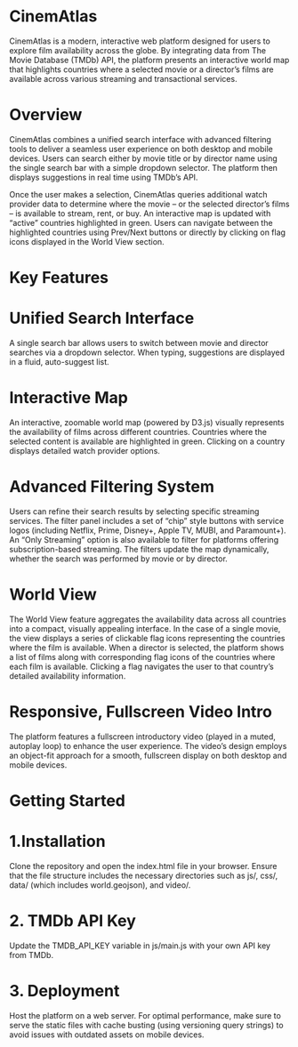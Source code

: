 # CinemAtlas 
CinemAtlas is a modern, interactive web platform designed for users to explore film availability across the globe. By integrating data from The Movie Database (TMDb) API, the platform presents an interactive world map that highlights countries where a selected movie or a director’s films are available across various streaming and transactional services.
# Overview
CinemAtlas combines a unified search interface with advanced filtering tools to deliver a seamless user experience on both desktop and mobile devices. Users can search either by movie title or by director name using the single search bar with a simple dropdown selector. The platform then displays suggestions in real time using TMDb’s API.

Once the user makes a selection, CinemAtlas queries additional watch provider data to determine where the movie – or the selected director’s films – is available to stream, rent, or buy. An interactive map is updated with “active” countries highlighted in green. Users can navigate between the highlighted countries using Prev/Next buttons or directly by clicking on flag icons displayed in the World View section.
# Key Features
# Unified Search Interface
A single search bar allows users to switch between movie and director searches via a dropdown selector. When typing, suggestions are displayed in a fluid, auto-suggest list.
# Interactive Map
An interactive, zoomable world map (powered by D3.js) visually represents the availability of films across different countries. Countries where the selected content is available are highlighted in green. Clicking on a country displays detailed watch provider options.
# Advanced Filtering System
Users can refine their search results by selecting specific streaming services. The filter panel includes a set of “chip” style buttons with service logos (including Netflix, Prime, Disney+, Apple TV, MUBI, and Paramount+). An “Only Streaming” option is also available to filter for platforms offering subscription-based streaming. The filters update the map dynamically, whether the search was performed by movie or by director.
# World View
The World View feature aggregates the availability data across all countries into a compact, visually appealing interface.
In the case of a single movie, the view displays a series of clickable flag icons representing the countries where the film is available.
When a director is selected, the platform shows a list of films along with corresponding flag icons of the countries where each film is available. Clicking a flag navigates the user to that country’s detailed availability information.
# Responsive, Fullscreen Video Intro
The platform features a fullscreen introductory video (played in a muted, autoplay loop) to enhance the user experience. The video’s design employs an object-fit approach for a smooth, fullscreen display on both desktop and mobile devices.


# Getting Started 
# 1.Installation
Clone the repository and open the index.html file in your browser. Ensure that the file structure includes the necessary directories such as js/, css/, data/ (which includes world.geojson), and video/.
# 2. TMDb API Key
Update the TMDB_API_KEY variable in js/main.js with your own API key from TMDb.
# 3. Deployment
Host the platform on a web server. For optimal performance, make sure to serve the static files with cache busting (using versioning query strings) to avoid issues with outdated assets on mobile devices.
